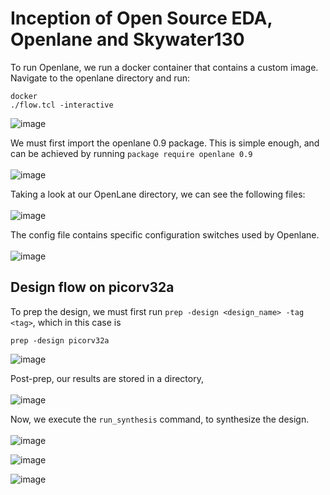 # Inception of Open Source EDA, Openlane and Skywater130

To run Openlane, we run a docker container that contains a custom image.
Navigate to the openlane directory and run:
```
docker
./flow.tcl -interactive
```
![image](https://github.com/Advaith-RN/pes_PhysicalDesignExploration/assets/77977360/8fc763ed-68a8-4dfb-b221-234a1560fcc1)

We must first import the openlane 0.9 package. This is simple enough, and can be achieved by running ```package require openlane 0.9```
<br><br>
![image](https://github.com/Advaith-RN/pes_PhysicalDesignExploration/assets/77977360/6c7b6907-7360-4e8e-96e7-128e1096423d)

Taking a look at our OpenLane directory, we can see the following files: 
<br><br>
![image](https://github.com/Advaith-RN/pes_PhysicalDesignExploration/assets/77977360/a549045a-08e1-451f-8231-404900e72a65)

The config file contains specific configuration switches used by Openlane.
<br><br>
![image](https://github.com/Advaith-RN/pes_PhysicalDesignExploration/assets/77977360/d5ed00f1-0b20-4198-bc66-9a1809f9ef75)

## Design flow on picorv32a

To prep the design, we must first run ```prep -design <design_name> -tag <tag>```, which in this case is
```
prep -design picorv32a
```
![image](https://github.com/Advaith-RN/pes_PhysicalDesignExploration/assets/77977360/664548e5-682e-4eb0-a462-1b3cdcb92abf)

Post-prep, our results are stored in a directory,
<br><br>
![image](https://github.com/Advaith-RN/pes_PhysicalDesignExploration/assets/77977360/c8e30e52-bc5b-4980-92a6-ef8a4ff3c5eb)

Now, we execute the ```run_synthesis``` command, to synthesize the design.
<br><br>
![image](https://github.com/Advaith-RN/pes_PhysicalDesignExploration/assets/77977360/88ea3180-596b-4585-8aca-ae092414cf21)


![image](https://github.com/Advaith-RN/pes_PhysicalDesignExploration/assets/77977360/e0a3d12e-caaf-4524-b5b6-2a6277678764)

![image](https://github.com/Advaith-RN/pes_PhysicalDesignExploration/assets/77977360/015564d3-d61f-479e-a222-1b41005abafc)

